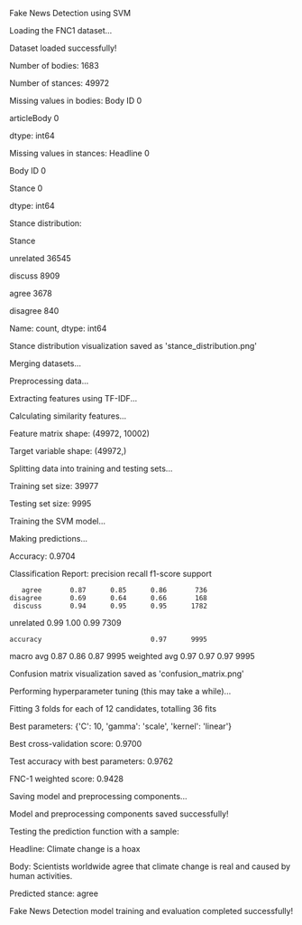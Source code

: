 Fake News Detection using SVM

Loading the FNC1 dataset...

Dataset loaded successfully!

Number of bodies: 1683

Number of stances: 49972

Missing values in bodies: Body ID        0

articleBody    0

dtype: int64

Missing values in stances: Headline    0

Body ID     0

Stance      0

dtype: int64

Stance distribution:

Stance

unrelated    36545

discuss       8909

agree         3678

disagree       840

Name: count, dtype: int64

Stance distribution visualization saved as 'stance_distribution.png'

Merging datasets...

Preprocessing data...

Extracting features using TF-IDF...

Calculating similarity features...

Feature matrix shape: (49972, 10002)

Target variable shape: (49972,)

Splitting data into training and testing sets...

Training set size: 39977

Testing set size: 9995

Training the SVM model...

Making predictions...

Accuracy: 0.9704

Classification Report:
              precision    recall  f1-score   support

       agree       0.87      0.85      0.86       736
    disagree       0.69      0.64      0.66       168
     discuss       0.94      0.95      0.95      1782
   unrelated       0.99      1.00      0.99      7309

    accuracy                           0.97      9995
   macro avg       0.87      0.86      0.87      9995
weighted avg       0.97      0.97      0.97      9995

Confusion matrix visualization saved as 'confusion_matrix.png'

Performing hyperparameter tuning (this may take a while)...

Fitting 3 folds for each of 12 candidates, totalling 36 fits

Best parameters: {'C': 10, 'gamma': 'scale', 'kernel': 'linear'}

Best cross-validation score: 0.9700

Test accuracy with best parameters: 0.9762

FNC-1 weighted score: 0.9428

Saving model and preprocessing components...

Model and preprocessing components saved successfully!

Testing the prediction function with a sample:

Headline: Climate change is a hoax

Body: Scientists worldwide agree that climate change is real and caused by human activities.

Predicted stance: agree

Fake News Detection model training and evaluation completed successfully!
